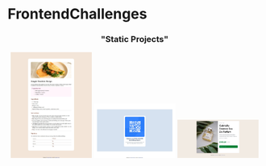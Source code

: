 # FrontendChallenges

<h3 align="center">"Static Projects"</h3>
<p align="center">
  <a href = "https://anushka-gupte.github.io/FrontendChallenges/Projects/RecipePage/" ><img src = "./ProjectImages/RecipePage.jpeg" width="32%" alt="RecipePage"/></a>
  <a href = "https://anushka-gupte.github.io/FrontendChallenges/Projects/qr-code/"><img src = "./ProjectImages/qr-code.jpeg" width="32%" alt="qr-code"/></a>
  <a href = "https://anushka-gupte.github.io/FrontendChallenges/Projects/ProductPreviewCard/src/"><img src = "./ProjectImages/ProductCard (2).jpeg" width="32%" alt="ProductPreviewCard"/></a>
</p>

